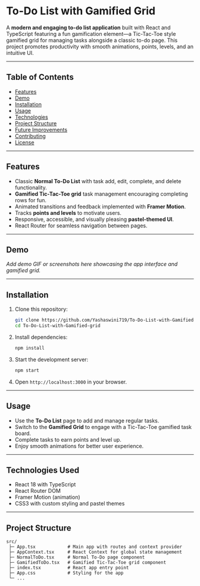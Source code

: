 

# To-Do List with Gamified Grid

A **modern and engaging to-do list application** built with React and TypeScript featuring a fun gamification element—a Tic-Tac-Toe style gamified grid for managing tasks alongside a classic to-do page. This project promotes productivity with smooth animations, points, levels, and an intuitive UI.

***

## Table of Contents

- [Features](#features)  
- [Demo](#demo)  
- [Installation](#installation)  
- [Usage](#usage)  
- [Technologies](#technologies)  
- [Project Structure](#project-structure)  
- [Future Improvements](#future-improvements)  
- [Contributing](#contributing)  
- [License](#license)

***

## Features

- Classic **Normal To-Do List** with task add, edit, complete, and delete functionality.
- **Gamified Tic-Tac-Toe grid** task management encouraging completing rows for fun.
- Animated transitions and feedback implemented with **Framer Motion**.
- Tracks **points and levels** to motivate users.
- Responsive, accessible, and visually pleasing **pastel-themed UI**.
- React Router for seamless navigation between pages.

***

## Demo

_Add demo GIF or screenshots here showcasing the app interface and gamified grid._

***

## Installation

1. Clone this repository:

   ```bash
   git clone https://github.com/Yashaswini719/To-Do-List-with-Gamified-grid.git
   cd To-Do-List-with-Gamified-grid
   ```

2. Install dependencies:

   ```bash
   npm install
   ```

3. Start the development server:

   ```bash
   npm start
   ```

4. Open `http://localhost:3000` in your browser.

***

## Usage

- Use the **To-Do List** page to add and manage regular tasks.
- Switch to the **Gamified Grid** to engage with a Tic-Tac-Toe gamified task board.
- Complete tasks to earn points and level up.
- Enjoy smooth animations for better user experience.

***

## Technologies Used

- React 18 with TypeScript  
- React Router DOM  
- Framer Motion (animation)  
- CSS3 with custom styling and pastel themes  

***

## Project Structure

```
src/
 ├─ App.tsx            # Main app with routes and context provider
 ├─ AppContext.tsx     # React Context for global state management
 ├─ NormalToDo.tsx     # Normal To-Do page component
 ├─ GamifiedToDo.tsx   # Gamified Tic-Tac-Toe grid component
 ├─ index.tsx          # React app entry point
 ├─ App.css            # Styling for the app
 └─ ...
```




